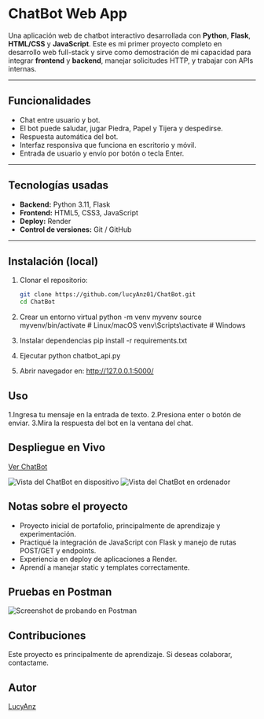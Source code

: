 # ChatBot Web App

Una aplicación web de chatbot interactivo desarrollada con **Python**, **Flask**, **HTML/CSS** y **JavaScript**. Este es mi primer proyecto completo en desarrollo web full-stack y sirve como demostración de mi capacidad para integrar **frontend** y **backend**, manejar solicitudes HTTP, y trabajar con APIs internas.

---

## Funcionalidades

- Chat entre usuario y bot.
- El bot puede saludar, jugar Piedra, Papel y Tijera y despedirse.
- Respuesta automática del bot.
- Interfaz responsiva que funciona en escritorio y móvil.
- Entrada de usuario y envío por botón o tecla Enter.

---

## Tecnologías usadas

- **Backend:** Python 3.11, Flask
- **Frontend:** HTML5, CSS3, JavaScript
- **Deploy:** Render
- **Control de versiones:** Git / GitHub

---

## Instalación (local)

1. Clonar el repositorio:  
   ```bash
   git clone https://github.com/lucyAnz01/ChatBot.git
   cd ChatBot

2. Crear un entorno virtual
   python -m venv myvenv
   source myvenv/bin/activate # Linux/macOS
   venv\Scripts\activate     # Windows

3. Instalar dependencias 
   pip install -r requirements.txt

4. Ejecutar 
   python chatbot_api.py

5. Abrir navegador en:
   http://127.0.0.1:5000/
   
## Uso

1.Ingresa tu mensaje en la entrada de texto.
2.Presiona enter o botón de enviar.
3.Mira la respuesta del bot en la ventana del chat.

## Despliegue en Vivo

[Ver ChatBot](https://chatbot-dzqp.onrender.com)

![Vista del ChatBot en dispositivo](screenshots/chatbotmobile.jpeg)
![Vista del ChatBot en ordenador](screenshots/screenshotChatbot.png)

## Notas sobre el proyecto

- Proyecto inicial de portafolio, principalmente de aprendizaje y experimentación.
- Practiqué la integración de JavaScript con Flask y manejo de rutas POST/GET y endpoints.
- Experiencia en deploy de aplicaciones a Render.
- Aprendí a manejar static y templates correctamente.

## Pruebas en Postman

![Screenshot de probando en Postman](screenshots/screenshotpostman.png)

## Contribuciones

Este proyecto es principalmente de aprendizaje. Si deseas colaborar, contactame.

## Autor 

[LucyAnz](https://github.com/lucyanz01)
